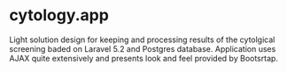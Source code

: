 # cytology.app

Light solution design for keeping and processing results of the cytolgical screening baded on Laravel 5.2 and Postgres database.
Application uses AJAX quite extensively and presents look and feel provided by Bootsrtap. 
